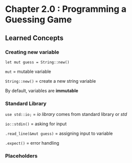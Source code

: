 # __Chapter 2.0 : Programming a Guessing Game__

## __Learned Concepts__

### Creating new variable

`let mut guess = String::new()`

`mut` = mutable variable

`String::new()` = create a new string variable

By default, variables are __immutable__

### Standard Library

`use std::io;` = _io library_ comes from standard library or _std_

`io::stdin()` = asking for input

`.read_line(&mut guess)` = assigning input to variable

`.expect()` = error handling

### Placeholders

